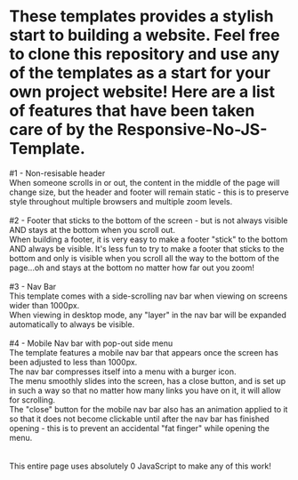 These templates provides a stylish start to building a website.
Feel free to clone this repository and use any of the templates as a start for your own project website!
Here are a list of features that have been taken care of by the Responsive-No-JS-Template.
=

#1 - Non-resisable header<br>
  When someone scrolls in or out, the content in the middle of the page will change size, but the header and footer will remain static - this is to preserve style throughout multiple browsers and multiple zoom levels.<br><br>
#2 - Footer that sticks to the bottom of the screen - but is not always visible AND stays at the bottom when you scroll out.<br>
  When building a footer, it is very easy to make a footer "stick" to the bottom AND always be visible. It's less fun to try to make a footer that sticks to the bottom and only is visible when you scroll all the way to the bottom of the page...oh and stays at the bottom no matter how far out you zoom!<br><br>
#3 - Nav Bar<br>
  This template comes with a side-scrolling nav bar when viewing on screens wider than 1000px.<br>
  When viewing in desktop mode, any "layer" in the nav bar will be expanded automatically to always be visible.<br><br>
#4 - Mobile Nav bar with pop-out side menu<br>
  The template features a mobile nav bar that appears once the screen has been adjusted to less than 1000px.<br>
  The nav bar compresses itself into a menu with a burger icon.<br>
  The menu smoothly slides into the screen, has a close button, and is set up in such a way so that no matter how many links you have on it, it will allow for scrolling.<br>
  The "close" button for the mobile nav bar also has an animation applied to it so that it does not become clickable until after the nav bar has finished opening - this is to prevent an accidental "fat finger" while opening the menu.<br>
<br>
<br>
This entire page uses absolutely 0 JavaScript to make any of this work!<br>

